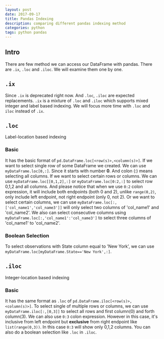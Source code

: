 ```yaml
---
layout: post
date: 2017-09-17
title: Pandas Indexing
description: comparing different pandas indexing method
categories: python
tags: python pandas
---
```


## Intro

There are few method we can access our DataFrame with pandas. There are `.ix`, `.loc` and `.iloc`. We will examine them one by one.

## `.ix`

Since `.ix` is deprecated right now. And `.loc`, `.iloc` are expected replacements. `.ix` is a mixture of `.loc` and `.iloc` which supports mixed integer and label based indexing. We will focus more time with `.loc` and `iloc` instead of `.ix`.

## `.loc`

Label-location based indexing

### Basic

It has the basic format of `pd.DataFrame.loc[<row(s)>,<column(s)>]`. If we want to select single row of some DataFrame we created. We can use `myDataFrame.loc[0,:]`. Since it starts with number **0**. And colon (:) means selecting all columns. If we want to select certain rows or columns. We can use `myDataFrame.loc[[0,1,2],:]` or `myDataFrame.loc[0:2,:]` to select row 0,1,2 and all columns. And please notice that when we use `0:2` colon expression, it will include both endpoints (both 0 and 2), unlike `range(0,2)`, only include left endpoint, not right endpoint (only 0, not 2). Or we want to select certain columns, we can use `myDataFrame.loc[:,['col_name1','col_name3']]` will only select two columns of 'col_name1' and 'col_name2'. We also can select consecutive columns using `myDataFrame.loc[:,'col_name1':'col_name3']` to select three columns of 'col_name1' to 'col_name2'.

### Boolean Selection

To select observations with State column equal to 'New York', we can use `myDataFrame.loc[myDataFrame.State=='New York',:]`.


## `.iloc`

Integer-location based indexing

### Basic

It has the same format as `.loc` of `pd.DataFrame.iloc[<row(s)>,<column(s)>]`. To select single of multiple rows or columns, we can use `myDataFrame.iloc[:,[0,3]]` to select all rows and first column(0) and forth column(3). We can also use `0:3` colon expression. However in this case, it's inclusive from left endpoint but **exclusive** from right endpoint like `list(range(0,3))`. In this case `0:3` will show only 0,1,2 columns. You can also do a boolean selection like `.loc` in `.iloc`.
